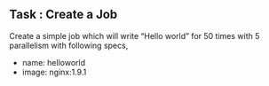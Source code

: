 

## Task : Create a Job

Create a simple job which will write “Hello world” for 50 times with 5 parallelism with following specs,

* name: helloworld
* image:  nginx:1.9.1
